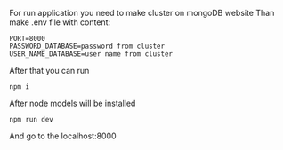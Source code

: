 For run application you need to make cluster on mongoDB website
Than make .env file with content:
```
PORT=8000
PASSWORD_DATABASE=password from cluster
USER_NAME_DATABASE=user name from cluster
```
After that you can run 
```
npm i
```
After node models will be installed 
```
npm run dev
```

And go to the localhost:8000
